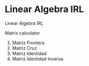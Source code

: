 # Linear Algebra IRL
 Linear Algebra IRL


Matrix calculator

1. Matriz Frontera
2. Matriz Cruz
3. Matriz Identidad
3. Matriz Identidad Inversa